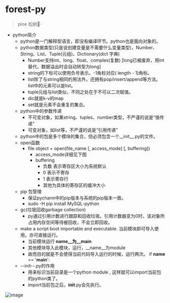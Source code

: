 # forest-py
> pine 松树🌲·
* python简介
    * python是一门解释型语言，即没有编译环节。python也是面向对象的。
    * python数据类型(只是说创建变量是不需要什么变量类型)，Number、String、List、Tuple(元组)、Dictionary(dict 字典)
        * Number支持int、long、float、complex(复数)   [long已被废弃，用int替代，数据溢出时会自动转型为long]
        * string的下标可以使用负号表示。-1角标对应( length - 1)角标。
        * list除了与string相同的用法外，还拥有pop/insert/append等方法。list中的元素可以是list。
        * tuple元组与list类似，不同之处在于不可以二次赋值。
        * dic就是k-v的map
        * set就是元素不会重复的集合。
    * python中的参数传递
        * 不可变对象，如果string、tuples、number类型，不严谨的说是“值传递”
        * 可变对象，如list等，不严谨的说是“引用传递”
    * python中的包是多个模块的集合，但必须包含一个__init__.py的文件。
    * open函数
        * file object = open(file_name [, access_mode] [, buffering])
            * access_mode详细见下图 
            * buffering
                * 负数 表示寄存区大小为系统默认
                * 0 表示不寄存
                * 1 表示寄存行
                * 其他为具体的寄存区的缓冲大小
    * pip 包管理
        * 保证pycharm中的pip版本与系统的pip版本一致。
        * sudo -H pip install MySQL-python
    * gc(垃圾回收garbage collection)
        * py通过引用计数进行跟踪和回收垃圾。引用计数器变为0时，该对象所占用内存空间等待被回收，不会立即回收。
    * make a script boot importable and executable. 当前模块即可导入使用，亦可直接运行。
        * 当前模块运行 __name__为__main__
        * 其他模块导入此模块，运行，__name__为module
        * 故而目的就是不会使得当前代码导入运行的时候，运行两次。
if __name__ == '__main__':
    * --init--.py的作用
        * 用来标识当前目录是一个python module , 这样就可以import当前包的python类了。
        * import当前包之后，__init__.py会先执行。

![image](https://github.com/Sidabw/forest-py/blob/master/py-mac/1py-test/test/Screen%20Shot%202019-12-24%20at%205.29.09%20PM.png)

    



